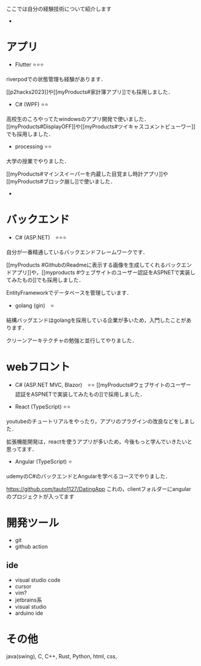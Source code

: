 ここでは自分の経験技術について紹介します

- 
# アプリ
- Flutter ⭐️⭐️⭐️

riverpodでの状態管理も経験があります．

[[p2hacks2023]]や[[myProducts#家計簿アプリ]]でも採用しました．

- C# (WPF) ⭐️⭐️

高校生のころやってたwindowsのアプリ開発で使いました．
[[myProducts#DisplayOFF]]や[[myProducts#ツイキャスコメントビューワー]]でも採用しました．

- processing ⭐️⭐️

大学の授業でやりました．

[[myProducts#マインスイーパーを内蔵した目覚まし時計アプリ]]や[[myProducts#ブロック崩し]]で使いました．

- 
# バックエンド
- C# (ASP.NET)　⭐️⭐️⭐️

自分が一番精通しているバックエンドフレームワークです．

[[myProducts #GithubのReadmeに表示する画像を生成してくれるバックエンドアプリ]]や，[[myproducts #ウェブサイトのユーザー認証をASPNETで実装してみたもの]]でも採用しました．

EntityFrameworkでデータベースを管理しています．

- golang (gin)　⭐️

結構バッグエンドはgolangを採用している企業が多いため，入門したことがあります．

クリーンアーキテクチャの勉強と並行してやりました．

# webフロント
- C# (ASP.NET MVC, Blazor)　⭐️⭐️
[[myProducts#ウェブサイトのユーザー認証をASPNETで実装してみたもの]]で採用しました．

- React (TypeScript) ⭐️⭐️

youtubeのチュートリアルをやったり，アプリのプラグインの改良などをしました．

拡張機能開発は，reactを使うアプリが多いため，今後もっと学んでいきたいと思ってます．

- Angular (TypeScript) ⭐️

udemyのC#のバックエンドとAngularを学べるコースでやりました．

https://github.com/tauto1127/DatingApp
これの，clientフォルダーにangularのプロジェクトが入ってます

# 開発ツール
- git
- github action

## ide
- visual studio code
- cursor
- vim?
- jetbrains系
- visual studio
- arduino ide

# その他
java(swing), C, C++, Rust, Python, html, css, 